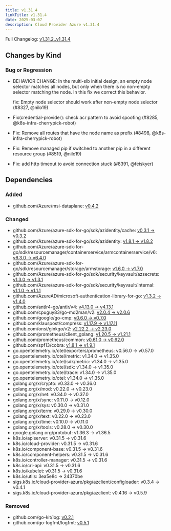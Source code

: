 ```yaml
---
title: v1.31.4
linkTitle: v1.31.4
date: 2025-03-07
description: Cloud Provider Azure v1.31.4
---
```

Full Changelog: [v1.31.2..v1.31.4](https://github.com/kubernetes-sigs/cloud-provider-azure/compare/v1.31.2...v1.31.4)

## Changes by Kind

### Bug or Regression

- BEHAVIOR CHANGE: In the multi-slb initial design, an empty node selector matches all nodes, but only when there is no non-empty selector matching the node. In this fix we correct this behavior.
  
  fix: Empty node selector should work after non-empty node selector (#8327, @nilo19)
- Fix(credential-provider): check acr pattern to avoid spoofing (#8285, @k8s-infra-cherrypick-robot)
- Fix: Remove all routes that have the node name as prefix (#8498, @k8s-infra-cherrypick-robot)
- Fix: Remove managed pip if switched to another pip in a different resource group (#8519, @nilo19)
- Fix: add http timeout to avoid connection stuck (#8391, @feiskyer)

## Dependencies

### Added
- github.com/Azure/msi-dataplane: [v0.4.2](https://github.com/Azure/msi-dataplane/tree/v0.4.2)

### Changed
- github.com/Azure/azure-sdk-for-go/sdk/azidentity/cache: [v0.3.1 → v0.3.2](https://github.com/Azure/azure-sdk-for-go/compare/sdk/azidentity/cache/v0.3.1...sdk/azidentity/cache/v0.3.2)
- github.com/Azure/azure-sdk-for-go/sdk/azidentity: [v1.8.1 → v1.8.2](https://github.com/Azure/azure-sdk-for-go/compare/sdk/azidentity/v1.8.1...sdk/azidentity/v1.8.2)
- github.com/Azure/azure-sdk-for-go/sdk/resourcemanager/containerservice/armcontainerservice/v6: [v6.3.0 → v6.4.0](https://github.com/Azure/azure-sdk-for-go/compare/sdk/resourcemanager/containerservice/armcontainerservice/v6/v6.3.0...sdk/resourcemanager/containerservice/armcontainerservice/v6/v6.4.0)
- github.com/Azure/azure-sdk-for-go/sdk/resourcemanager/storage/armstorage: [v1.6.0 → v1.7.0](https://github.com/Azure/azure-sdk-for-go/compare/sdk/resourcemanager/storage/armstorage/v1.6.0...sdk/resourcemanager/storage/armstorage/v1.7.0)
- github.com/Azure/azure-sdk-for-go/sdk/security/keyvault/azsecrets: [v1.3.0 → v1.3.1](https://github.com/Azure/azure-sdk-for-go/compare/sdk/security/keyvault/azsecrets/v1.3.0...sdk/security/keyvault/azsecrets/v1.3.1)
- github.com/Azure/azure-sdk-for-go/sdk/security/keyvault/internal: [v1.1.0 → v1.1.1](https://github.com/Azure/azure-sdk-for-go/compare/sdk/security/keyvault/internal/v1.1.0...sdk/security/keyvault/internal/v1.1.1)
- github.com/AzureAD/microsoft-authentication-library-for-go: [v1.3.2 → v1.4.0](https://github.com/AzureAD/microsoft-authentication-library-for-go/compare/v1.3.2...v1.4.0)
- github.com/antlr4-go/antlr/v4: [v4.13.0 → v4.13.1](https://github.com/antlr4-go/antlr/compare/v4.13.0...v4.13.1)
- github.com/cpuguy83/go-md2man/v2: [v2.0.4 → v2.0.6](https://github.com/cpuguy83/go-md2man/compare/v2.0.4...v2.0.6)
- github.com/google/go-cmp: [v0.6.0 → v0.7.0](https://github.com/google/go-cmp/compare/v0.6.0...v0.7.0)
- github.com/klauspost/compress: [v1.17.9 → v1.17.11](https://github.com/klauspost/compress/compare/v1.17.9...v1.17.11)
- github.com/onsi/ginkgo/v2: [v2.22.2 → v2.23.0](https://github.com/onsi/ginkgo/compare/v2.22.2...v2.23.0)
- github.com/prometheus/client_golang: [v1.20.5 → v1.21.1](https://github.com/prometheus/client_golang/compare/v1.20.5...v1.21.1)
- github.com/prometheus/common: [v0.61.0 → v0.62.0](https://github.com/prometheus/common/compare/v0.61.0...v0.62.0)
- github.com/spf13/cobra: [v1.8.1 → v1.9.1](https://github.com/spf13/cobra/compare/v1.8.1...v1.9.1)
- go.opentelemetry.io/otel/exporters/prometheus: v0.56.0 → v0.57.0
- go.opentelemetry.io/otel/metric: v1.34.0 → v1.35.0
- go.opentelemetry.io/otel/sdk/metric: v1.34.0 → v1.35.0
- go.opentelemetry.io/otel/sdk: v1.34.0 → v1.35.0
- go.opentelemetry.io/otel/trace: v1.34.0 → v1.35.0
- go.opentelemetry.io/otel: v1.34.0 → v1.35.0
- golang.org/x/crypto: v0.33.0 → v0.36.0
- golang.org/x/mod: v0.22.0 → v0.23.0
- golang.org/x/net: v0.34.0 → v0.37.0
- golang.org/x/sync: v0.11.0 → v0.12.0
- golang.org/x/sys: v0.30.0 → v0.31.0
- golang.org/x/term: v0.29.0 → v0.30.0
- golang.org/x/text: v0.22.0 → v0.23.0
- golang.org/x/time: v0.10.0 → v0.11.0
- golang.org/x/tools: v0.28.0 → v0.30.0
- google.golang.org/protobuf: v1.36.3 → v1.36.5
- k8s.io/apiserver: v0.31.5 → v0.31.6
- k8s.io/cloud-provider: v0.31.5 → v0.31.6
- k8s.io/component-base: v0.31.5 → v0.31.6
- k8s.io/component-helpers: v0.31.5 → v0.31.6
- k8s.io/controller-manager: v0.31.5 → v0.31.6
- k8s.io/cri-api: v0.31.5 → v0.31.6
- k8s.io/kubelet: v0.31.5 → v0.31.6
- k8s.io/utils: 3ea5e8c → 24370be
- sigs.k8s.io/cloud-provider-azure/pkg/azclient/configloader: v0.3.4 → v0.4.1
- sigs.k8s.io/cloud-provider-azure/pkg/azclient: v0.4.16 → v0.5.9

### Removed
- github.com/go-kit/log: [v0.2.1](https://github.com/go-kit/log/tree/v0.2.1)
- github.com/go-logfmt/logfmt: [v0.5.1](https://github.com/go-logfmt/logfmt/tree/v0.5.1)
